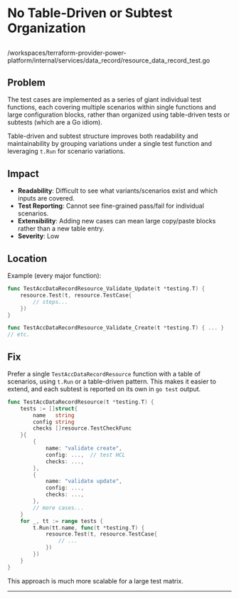 # No Table-Driven or Subtest Organization

##

/workspaces/terraform-provider-power-platform/internal/services/data_record/resource_data_record_test.go

## Problem

The test cases are implemented as a series of giant individual test functions, each covering multiple scenarios within single functions and large configuration blocks, rather than organized using table-driven tests or subtests (which are a Go idiom).

Table-driven and subtest structure improves both readability and maintainability by grouping variations under a single test function and leveraging `t.Run` for scenario variations.

## Impact

- **Readability**: Difficult to see what variants/scenarios exist and which inputs are covered.
- **Test Reporting**: Cannot see fine-grained pass/fail for individual scenarios.
- **Extensibility**: Adding new cases can mean large copy/paste blocks rather than a new table entry.
- **Severity**: Low

## Location

Example (every major function):

```go
func TestAccDataRecordResource_Validate_Update(t *testing.T) {
	resource.Test(t, resource.TestCase{
		// steps...
	})
}

func TestAccDataRecordResource_Validate_Create(t *testing.T) { ... }
// etc.
```

## Fix

Prefer a single `TestAccDataRecordResource` function with a table of scenarios, using `t.Run` or a table-driven pattern. This makes it easier to extend, and each subtest is reported on its own in `go test` output.

```go
func TestAccDataRecordResource(t *testing.T) {
	tests := []struct{
		name   string
		config string
		checks []resource.TestCheckFunc
	}{
		{
			name: "validate create",
			config: ...,  // test HCL
			checks: ...,
		},
		{
			name: "validate update",
			config: ...,
			checks: ...,
		},
		// more cases...
	}
	for _, tt := range tests {
		t.Run(tt.name, func(t *testing.T) {
			resource.Test(t, resource.TestCase{
				// ...
			})
		})
	}
}
```

This approach is much more scalable for a large test matrix.

---
